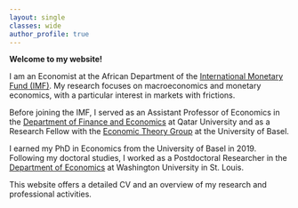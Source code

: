 ```yaml
---
layout: single
classes: wide
author_profile: true
---
```


**Welcome to my website!**

I am an Economist at the African Department of the [International Monetary Fund (IMF)](https://www.imf.org/en/Home). My research focuses on macroeconomics and monetary economics, with a particular interest in markets with frictions.

Before joining the IMF, I served as an Assistant Professor of Economics in the [Department of Finance and Economics](http://www.qu.edu.qa/business/academic-departments/finance) at Qatar University and as a Research Fellow with the [Economic Theory Group](https://wwz.unibas.ch/en/faculty/people/berentsen-aleksander-economic-theory/) at the University of Basel.

I earned my PhD in Economics from the University of Basel in 2019. Following my doctoral studies, I worked as a Postdoctoral Researcher in the [Department of Economics](https://economics.wustl.edu/) at Washington University in St. Louis.

This website offers a detailed CV and an overview of my research and professional activities.